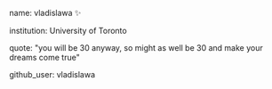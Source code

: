 
name: vladislawa ✨

institution: University of Toronto

quote: "you will be 30 anyway, so might as well be 30 and make your dreams come true"

github_user: vladislawa


